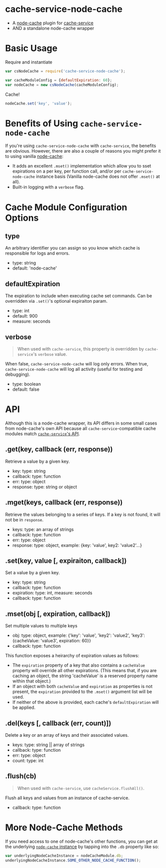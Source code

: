 # cache-service-node-cache

* A [node-cache](https://github.com/tcs-de/nodecache) plugin for [cache-service](https://github.com/jpodwys/cache-service)
* AND a standalone node-cache wrapper

# Basic Usage

Require and instantiate
```javascript
var csNodeCache = require('cache-service-node-cache');

var cacheModuleConfig = {defaultExpiration: 60};
var nodeCache = new csNodeCache(cacheModuleConfig);
```

Cache!
```javascript
nodeCache.set('key', 'value');
```

# Benefits of Using `cache-service-node-cache`

If you're using `cache-service-node-cache` with `cache-service`, the benefits are obvious. However, there are also a couple of reasons you might prefer it to using vanilla [node-cache](https://www.npmjs.com/package/node-cache):

* It adds an excellent `.mset()` implementation which allow you to sset expirations on a per key, per function call, and/or per `cache-service-node-cache` instance basis (Vanilla node-cache does not offer `.mset()` at all).
* Built-in logging with a `verbose` flag.

# Cache Module Configuration Options

## type

An arbitrary identifier you can assign so you know which cache is responsible for logs and errors.

* type: string
* default: 'node-cache'

## defaultExpiration

The expiration to include when executing cache set commands. Can be overridden via `.set()`'s optional expiraiton param.

* type: int
* default: 900
* measure: seconds

## verbose

> When used with `cache-service`, this property is overridden by `cache-service`'s `verbose` value.

When false, `cache-service-node-cache` will log only errors. When true, `cache-service-node-cache` will log all activity (useful for testing and debugging).

* type: boolean
* default: false

# API

Although this is a node-cache wrapper, its API differs in some small cases from node-cache's own API because all `cache-service`-compatible cache modules match [`cache-service`'s API](https://github.com/jpodwys/cache-service#api).

## .get(key, callback (err, response))

Retrieve a value by a given key.

* key: type: string
* callback: type: function
* err: type: object
* response: type: string or object

## .mget(keys, callback (err, response))

Retrieve the values belonging to a series of keys. If a key is not found, it will not be in `response`.

* keys: type: an array of strings
* callback: type: function
* err: type: object
* response: type: object, example: {key: 'value', key2: 'value2'...}

## .set(key, value [, expiraiton, callback])

Set a value by a given key.

* key: type: string
* callback: type: function
* expiration: type: int, measure: seconds
* callback: type: function

## .mset(obj [, expiration, callback])

Set multiple values to multiple keys

* obj: type: object, example: {'key': 'value', 'key2': 'value2', 'key3': {cacheValue: 'value3', expiration: 60}}
* callback: type: function

This function exposes a heirarchy of expiration values as follows:
* The `expiration` property of a key that also contains a `cacheValue` property will override all other expirations. (This means that, if you are caching an object, the string 'cacheValue' is a reserved property name within that object.)
* If an object with both `cacheValue` and `expiration` as properties is not present, the `expiration` provided to the `.mset()` argument list will be used.
* If neither of the above is provided, each cache's `defaultExpiration` will be applied.

## .del(keys [, callback (err, count)])

Delete a key or an array of keys and their associated values.

* keys: type: string || array of strings
* callback: type: function
* err: type: object
* count: type: int

## .flush(cb)

> When used with `cache-service`, use `cacheService.flushAll()`.

Flush all keys and values from an instance of cache-service.

* callback: type: function

# More Node-Cache Methods

If you need access to one of node-cache's other functions, you can get at the underlying [`node-cache` instance](https://github.com/tcs-de/nodecache) by tapping into the `.db` property like so:

```javascript
var underlyingNodeCacheInstance = nodeCacheModule.db;
underlyingNodeCacheInstance.SOME_OTHER_NODE_CACHE_FUNCTION();
```
